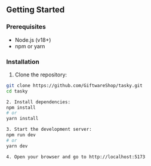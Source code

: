 ## Getting Started

### Prerequisites

- Node.js (v18+)  
- npm or yarn  

### Installation

1. Clone the repository:

```bash
git clone https://github.com/GiftwareShop/tasky.git
cd tasky

2. Install dependencies:
npm install
# or
yarn install

3. Start the development server:
npm run dev
# or
yarn dev

4. Open your browser and go to http://localhost:5173